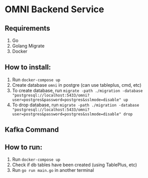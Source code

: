 # OMNI Backend Service

## Requirements

1. Go
2. Golang Migrate
3. Docker

## How to install:

1. Run `docker-compose up`
2. Create database `omni` in postgre (can use tableplus, cmd, etc)
3. To create database, run `migrate -path ./migration -database "postgresql://localhost:5433/omni?user=postgres&password=postgres&sslmode=disable" up`
4. To drop database, run `migrate -path ./migration -database "postgresql://localhost:5433/omni?user=postgres&password=postgres&sslmode=disable" drop`

## Kafka Command

## How to run:

1. Run `docker-compose up`
2. Check if db tables have been created (using TablePlus, etc)
3. Run `go run main.go` in another terminal
